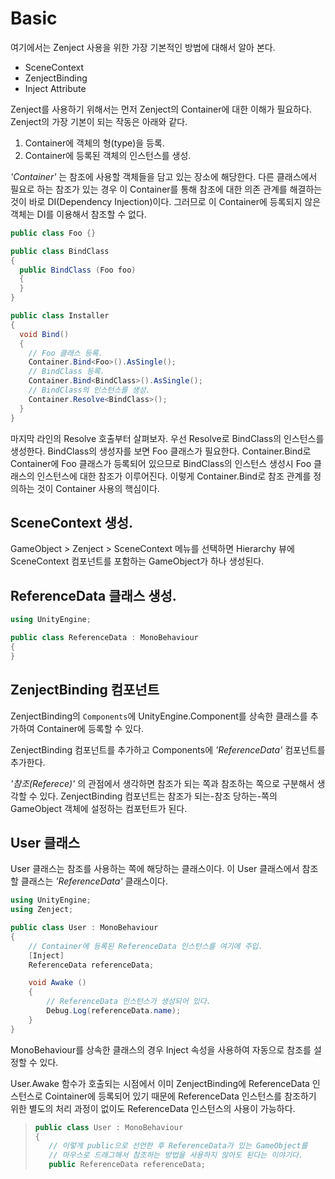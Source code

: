 # Basic

여기에서는 Zenject 사용을 위한 가장 기본적인 방법에 대해서 알아 본다.

* SceneContext
* ZenjectBinding
* Inject Attribute

Zenject를 사용하기 위해서는 먼저 Zenject의 Container에 대한 이해가 필요하다. Zenject의 가장 기본이 되는 작동은 아래와 같다.

1. Container에 객체의 형(type)을 등록.
2. Container에 등록된 객체의 인스턴스를 생성.

*'Container'* 는 참조에 사용할 객체들을 담고 있는 장소에 해당한다. 다른 클래스에서 필요로 하는 참조가 있는 경우 이 Container를 통해 참조에 대한 의존 관계를 해결하는 것이 바로 DI(Dependency Injection)이다. 그러므로 이 Container에 등록되지 않은 객체는 DI를 이용해서 참조할 수 없다.

``` csharp
public class Foo {}

public class BindClass
{
  public BindClass (Foo foo)
  {
  }
}

public class Installer
{
  void Bind()
  {
    // Foo 클래스 등록.
    Container.Bind<Foo>().AsSingle();
    // BindClass 등록.
    Container.Bind<BindClass>().AsSingle();
    // BindClass의 인스턴스를 생성.
    Container.Resolve<BindClass>();
  }
}
```

마지막 라인의 Resolve 호출부터 살펴보자. 우선 Resolve<BindClass>로 BindClass의 인스턴스를 생성한다. BindClass의 생성자를 보면 Foo 클래스가 필요한다. Container.Bind<Foo>로 Container에 Foo 클래스가 등록되어 있으므로 BindClass의 인스턴스 생성시 Foo 클래스의 인스턴스에 대한 참조가 이루어진다. 이렇게 Container.Bind로 참조 관계를 정의하는 것이 Container 사용의 핵심이다.  

## SceneContext 생성.

GameObject > Zenject > SceneContext 메뉴를 선택하면 Hierarchy 뷰에 SceneContext 컴포넌트를 포함하는 GameObject가 하나 생성된다.

## ReferenceData 클래스 생성.

```csharp
using UnityEngine;

public class ReferenceData : MonoBehaviour
{
}
```

## ZenjectBinding 컴포넌트

ZenjectBinding의 `Components`에 UnityEngine.Component를 상속한 클래스를 추가하여 Container에 등록할 수 있다.

ZenjectBinding 컴포넌트를 추가하고 Components에 *'ReferenceData'* 컴포넌트를 추가한다.


*'참조(Referece)'* 의 관점에서 생각하면 참조가 되는 쪽과 참조하는 쪽으로 구분해서 생각할 수 있다. ZenjectBinding 컴포넌트는 참조가 되는-참조 당하는-쪽의 GameObject 객체에 설정하는 컴포턴트가 된다.



## User 클래스

User 클래스는 참조를 사용하는 쪽에 해당하는 클래스이다. 이 User 클래스에서 참조할 클래스는 *'ReferenceData'* 클래스이다.


``` csharp
using UnityEngine;
using Zenject;

public class User : MonoBehaviour
{
    // Container에 등록된 ReferenceData 인스턴스를 여기에 주입.
    [Inject]
    ReferenceData referenceData;

    void Awake ()
    {
        // ReferenceData 인스턴스가 생성되어 있다.
        Debug.Log(referenceData.name);
    }
}
```

MonoBehaviour를 상속한 클래스의 경우 Inject 속성을 사용하여 자동으로 참조를 설정할 수 있다.

User.Awake 함수가 호출되는 시점에서 이미 ZenjectBinding에 ReferenceData 인스턴스로 Cointainer에 등록되어 있기 때문에 ReferenceData 인스턴스를 참조하기 위한 별도의 처리 과정이 없이도 ReferenceData 인스턴스의 사용이 가능하다.


>``` csharp
>public class User : MonoBehaviour
>{
>    // 이렇게 public으로 선언한 후 ReferenceData가 있는 GameObject를
>    // 마우스로 드래그해서 참조하는 방법을 사용하지 않아도 된다는 이야기다.
>    public ReferenceData referenceData;
>```
